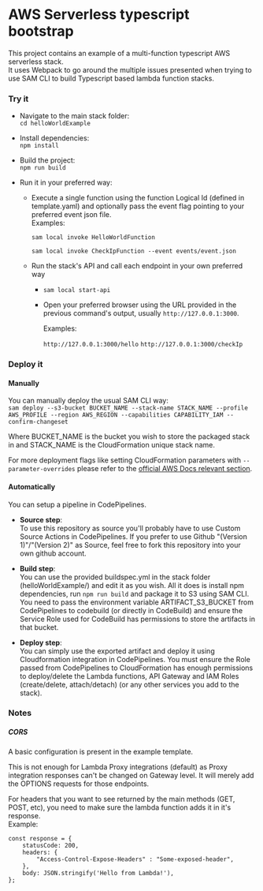 # AWS Serverless typescript bootstrap


This project contains an example of a multi-function typescript AWS serverless stack. <br />
It uses Webpack to go around the multiple issues presented when trying to use SAM CLI 
to build Typescript based lambda function stacks.

### Try it
- Navigate to the main stack folder:  
`cd helloWorldExample`
- Install dependencies:  
`npm install`
- Build the project:  
`npm run build`
- Run it in your preferred way:

    - Execute a single function 
    using the function Logical Id (defined in template.yaml) 
    and optionally pass the event flag pointing to your preferred event json file.  
    Examples:  
    
        `sam local invoke HelloWorldFunction`  
        
        `sam local invoke CheckIpFunction --event events/event.json`

    - Run the stack's API and call each endpoint in your own preferred way
        - `sam local start-api`
        - Open your preferred browser using the URL provided in the previous command's output, usually `http://127.0.0.1:3000`.  
        
            Examples:  
            
            `http://127.0.0.1:3000/hello`
            `http://127.0.0.1:3000/checkIp`
            

### Deploy it

#### Manually

You can manually deploy the usual SAM CLI way:  
`sam deploy --s3-bucket BUCKET_NAME --stack-name STACK_NAME --profile AWS_PROFILE --region AWS_REGION --capabilities CAPABILITY_IAM --confirm-changeset`  

Where BUCKET_NAME is the bucket you wish to store the packaged stack in and STACK_NAME is the CloudFormation unique stack name.  

For more deployment flags like setting CloudFormation parameters with `--parameter-overrides` please refer to the [official AWS Docs relevant section](https://docs.aws.amazon.com/serverless-application-model/latest/developerguide/sam-cli-command-reference-sam-deploy.html).


#### Automatically

You can setup a pipeline in CodePipelines.
- **Source step**:  
  To use this repository as source you'll probably have to use Custom Source Actions in CodePipelines. If you prefer to use Github "(Version 1)"/"(Version 2)" as Source, feel free to fork this repository into your own github account.

- **Build step**:  
  You can use the provided buildspec.yml in the stack folder (helloWorldExample/) and edit it as you wish. All it does is install npm dependencies, run `npm run build` and package it to S3 using SAM CLI. You need to pass the environment variable ARTIFACT_S3_BUCKET from CodePipelines to codebuild (or directly in CodeBuild) and ensure the Service Role used for CodeBuild has permissions to store the artifacts in that bucket.

- **Deploy step**:  
  You can simply use the exported artifact and deploy it using Cloudformation integration in CodePipelines. You must ensure the Role passed from CodePipelines to CloudFormation has enough permissions to deploy/delete the Lambda functions, API Gateway and IAM Roles (create/delete, attach/detach) (or any other services you add to the stack).

### Notes
##### CORS
A basic configuration is present in the example template.  

This is not enough for Lambda Proxy integrations (default) as Proxy integration responses can't be changed on Gateway level.
It will merely add the OPTIONS requests for those endpoints.  

For headers that you want to see returned by the main methods (GET, POST, etc), you need to make sure the lambda function adds it in it's response.  
Example:  
```
const response = {
    statusCode: 200,
    headers: {
        "Access-Control-Expose-Headers" : "Some-exposed-header",
    },
    body: JSON.stringify('Hello from Lambda!'),
};
```
